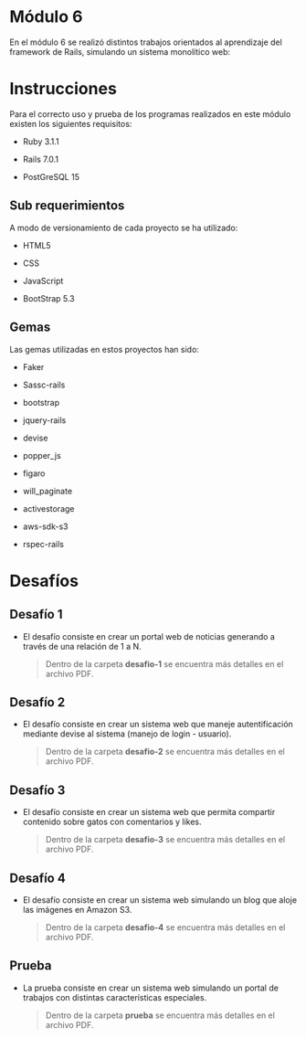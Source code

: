 # Módulo 6

En el módulo 6 se realizó distintos trabajos orientados al aprendizaje del framework de Rails, simulando un sistema monolítico web:

# Instrucciones

Para el correcto uso y prueba de los programas realizados en este módulo existen los siguientes requisitos:

- Ruby 3.1.1

- Rails 7.0.1

- PostGreSQL 15 

## Sub requerimientos

A modo de versionamiento de cada proyecto se ha utilizado:

- HTML5

- CSS

- JavaScript

- BootStrap 5.3

## Gemas

Las gemas utilizadas en estos proyectos han sido:

- Faker

- Sassc-rails

- bootstrap

- jquery-rails

- devise

- popper_js

- figaro

- will_paginate

- activestorage

- aws-sdk-s3

- rspec-rails

# Desafíos

## Desafío 1

- El desafío consiste en crear un portal web de noticias generando a través de una relación de 1 a N.
	> Dentro de la carpeta **desafio-1** se encuentra más detalles en el archivo PDF.

## Desafío 2

- El desafío consiste en crear un sistema web que maneje autentificación mediante devise al sistema (manejo de login - usuario).
	> Dentro de la carpeta **desafio-2** se encuentra más detalles en el archivo PDF.

## Desafío 3

- El desafío consiste en crear un sistema web que permita compartir contenido sobre gatos con comentarios y likes.
	> Dentro de la carpeta **desafio-3** se encuentra más detalles en el archivo PDF.

## Desafío 4

- El desafío consiste en crear un sistema web simulando un blog que aloje las imágenes en Amazon S3.
	> Dentro de la carpeta **desafio-4** se encuentra más detalles en el archivo PDF.

## Prueba

- La prueba consiste en crear un sistema web simulando un portal de trabajos con distintas características especiales.
	> Dentro de la carpeta **prueba** se encuentra más detalles en el archivo PDF.